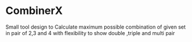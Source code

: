 # CombinerX
Small tool design to Calculate maximum possible combination of given set in pair of 2,3 and 4 with flexibility to show double ,triple and multi pair
